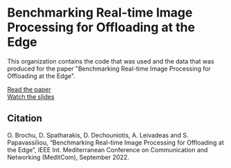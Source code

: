 # Benchmarking Real-time Image Processing for Offloading at the Edge

This organization contains the code that was used and the data that was produced for the paper "Benchmarking Real-time Image Processing for Offloading at the Edge".

[Read the paper](https://espace2.etsmtl.ca/id/eprint/25298/)  
[Watch the slides](https://youtu.be/gfCDdmZECeo)

## Citation

O. Brochu, D. Spatharakis, D. Dechouniotis, A. Leivadeas and S. Papavassiliou, “Benchmarking Real-time Image
Processing for Offloading at the Edge”, IEEE Int. Mediterranean Conference on Communication and Networking
(MeditCom), September 2022.
